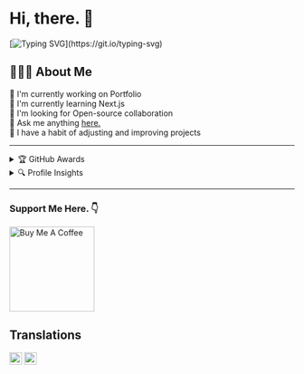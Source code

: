 <h1> Hi, there. 👋</h1>

[![Typing SVG](https://readme-typing-svg.herokuapp.com?lines=Front-End+Developer+from+India.;Javascript+Enthusiast;and+Technopreneur!;Nice+to+meet+you...)](https://git.io/typing-svg)

<h2>🧑🏻‍💻 About Me</h2>

🔭 I'm currently working on Portfolio<br>
🤹 I'm currently learning Next.js <br>
👯 I'm looking for Open-source collaboration <br>
💬 Ask me anything [here.](https://github.com/SujalXplores/SujalXplores/issues) <br>
💎 I have a habit of adjusting and improving projects

---

<details>
  <summary>🏆 GitHub Awards</summary><br>
  <img width=800 alt="Sujal Shah | Github Awards" src="https://github-profile-trophy.vercel.app/?username=sujalxplores&theme=gruvbox&no-frame=true&margin-w=15" />
</details>

<details>
  <summary>🔍 Profile Insights</summary>
  <p align="center">
    <img alt="Sujal Shah | Profile Views" src="https://enw4zvq5ga1ahs6.m.pipedream.net" />
  </p>
  <a href="https://github.com/sujalshah3234github-readme-activity-graph">
    <img alt="Sujal's Activity Graph" src="https://github-readme-activity-graph.vercel.app/graph?username=sujalxplores&theme=github" />
  </a>
</details>

---

### Support Me Here. :point_down:

<a href="https://www.buymeacoffee.com/sujal" target="_blank">
  <img src="https://cdn.buymeacoffee.com/buttons/default-yellow.png" alt="Buy Me A Coffee" width="150" >
</a>

## Translations

<kbd>[<img title="English" alt="English" src="https://flagicons.lipis.dev/flags/4x3/us.svg" width="22">](./README.md)</kbd>
<kbd>[<img title="Italiano" alt="Italiano" src="https://flagicons.lipis.dev/flags/4x3/it.svg" width="22">](./translations/README.it.md)</kbd>
